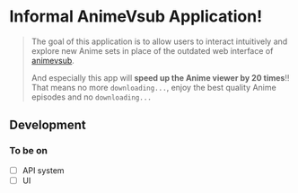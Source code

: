 # Informal AnimeVsub Application!

> The goal of this application is to allow users to interact intuitively and explore new Anime sets in place of the outdated web interface of [animevsub](https://animevietsub.tv). 
> 
> And especially this app will **speed up the Anime viewer by 20 times**!! That means no more `downloading...`, enjoy the best quality Anime episodes and no `downloading...`

## Development
### To be on

- [ ] API system
- [ ] UI
